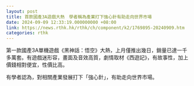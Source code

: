 ```yaml
---
layout: post
title: 首款國產3A遊戲大熱　學者稱為產業打下強心針有助走向世界市場
date: 2024-09-09 12:33:19.000000000 +08:00
link: https://news.rthk.hk/rthk/ch/component/k2/1769895-20240909.htm
categories: rthk
---
```


第一款國產3A單機遊戲《黑神話：悟空》大熱，上月僅推出幾日，銷量已達一千多萬套。有遊戲迷形容，畫面及音效高質，劇情取材《西遊記》，有故事性，加上價錢相對便宜，性價比高。

有學者認為，對相關產業發展打下「強心針」，有助走向世界市場。
